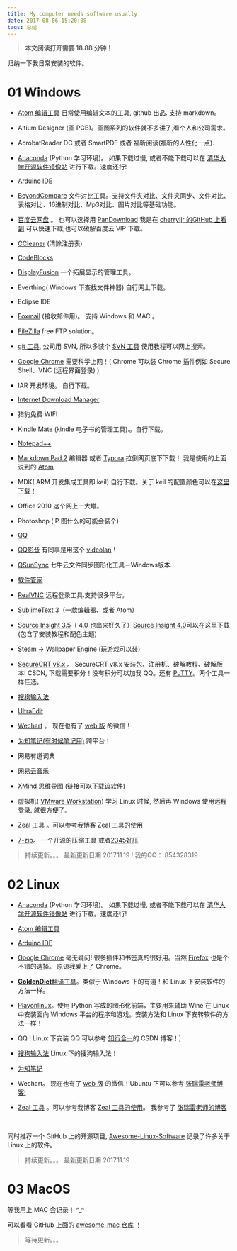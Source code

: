```yaml
---
title: My computer needs software usually
date: 2017-08-06 15:20:08
tags: 总结
---
```


> **本文阅读打开需要 18.88 分钟！**
>
归纳一下我日常安装的软件。
# 01 Windows
* [Atom 编辑工具](https://atom.io/)    日常使用编辑文本的工具, github 出品. 支持 markdown。

* Altium Designer (画 PCB)。画图系列的软件就不多讲了,看个人和公司需求。

* AcrobatReader DC 或者 SmartPDF 或者 福昕阅读(福昕的人性化一点).

* [Anaconda](https://www.anaconda.com) (Python 学习环境)。 如果下载过慢, 或者不能下载可以在 [清华大学开源软件镜像站](https://mirrors.tuna.tsinghua.edu.cn/anaconda/archive/) 进行下载。速度还行!

* [Arduino IDE](https://www.arduino.cc/en/Main/Software)

* [BeyondCompare](http://www.beyondcompare.cc/xiazai.html)  文件对比工具。支持文件夹对比、文件夹同步、文件对比、表格对比、16进制对比、Mp3对比、图片对比等基础功能。

* [百度云网盘](http://rj.baidu.com/search/index/?kw=%25E7%2599%25BE%25E5%25BA%25A6%25E4%25BA%2591) 。 也可以选择用 [PanDownload](https://github.com/AlvinMi/Note/blob/master/12_%E4%B8%80%E4%BA%9B%E5%B7%A5%E5%85%B7/PanDownload/PanDownload.exe) 我是在 [cherryljr 的GitHub 上看到](https://github.com/cherryljr/PanDownload) 可以快速下载,也可以破解百度云 VIP 下载。

* [CCleaner](https://www.piriform.com/download) (清除注册表)

* [CodeBlocks](http://www.codeblocks.org)

* [DisplayFusion](https://www.displayfusion.com/Download/)     一个拓展显示的管理工具。

* Everthing( Windows 下查找文件神器) 自行网上下载。

* Eclipse IDE

* [Foxmail](http://www.foxmail.com) (接收邮件用)。 支持 Windows 和 MAC 。

* [FileZilla](https://filezilla-project.org/download.php)   free FTP solution。

* [git 工具](https://git-scm.com/downloads), 公司用 SVN, 所以多装个 [SVN 工具](https://tortoisesvn.net/downloads.html) 使用教程可以网上搜索。

* [Google Chrome](http://www.google.cn/chrome/browser/desktop/index.html)  需要科学上网！( Chrome 可以装 Chrome 插件例如 Secure Shell、VNC (远程界面登录) )

* IAR 开发环境。 自行下载。

* [Internet Download Manager](http://www.internetdownloadmanager.com/)

* 猎豹免费 WIFI

* Kindle Mate (kindle 电子书的管理工具).。自行下载。

* [Notepad++](https://notepad-plus-plus.org)

* [Markdown Pad 2](http://www.markdownpad.com/download.html) 编辑器 或者 [Typora](https://www.typora.io) 拉倒网页底下下载！ 我是使用的上面说到的 [Atom]()

* MDK( ARM 开发集成工具即 keil) 自行下载。关于 keil 的配置颜色可以在[这里下载](https://github.com/AlvinMi/Note/blob/master/05_开发环境相关/MKD_Keil相关/keil5_MDK配色方案/Keil5%20MDK%20很好的颜色配置.zip)！

* Office 2010  这个网上一大堆。

* Photoshop ( P 图什么的可能会装个)

* [QQ](https://im.qq.com/index.shtml)

* [QQ影音](http://player.qq.com/index.html)  有同事是用这个  [videolan](https://www.videolan.org/)！

* [QSunSync](https://github.com/qiniu/QSunSync)  七牛云文件同步图形化工具－Windows版本.

* [软件管家](http://soft.qq.com)

* [RealVNC](https://www.realvnc.com/en/connect/download/vnc/)   远程登录工具.支持很多平台。

* [SublimeText 3](http://www.sublimetext.com/3)（一款编辑器、或者 Atom）

* [Source Insight 3.5](http://pan.baidu.com/s/1geA5fVX)（ 4.0 也出来好久了）[Source Insight 4.0](http://download.csdn.net/download/qq_31546869/10037553)可以在这里下载(包含了安装教程和配色主题)

* [Steam](http://store.steampowered.com) -> Wallpaper Engine (玩游戏可以装)

* [SecureCRT v8.x ](http://download.csdn.net/download/qq_31546869/9937011) 。 SecureCRT v8.x 安装包、注册机、破解教程、破解版本! CSDN, 下载需要积分！没有积分可以加我 QQ。还有 [PuTTY](https://github.com/larryli/PuTTY/releases)。两个工具一样任选。

* [搜狗输入法](https://pinyin.sogou.com/)

* [UltraEdit](http://pan.baidu.com/s/1mhI214G)

* [Wechart](http://weixin.qq.com) 。 现在也有了 [web 版](https://web.wechat.com) 的微信！

* [为知笔记(有时候笔记用)](http://www.wiz.cn/download.html)  跨平台！

* 网易有道词典

* [网易云音乐](https://music.163.com/#/download)

* [XMind 思维导图](http://www.dayanzai.me/?s=Xmind) (链接可以下载该软件)

* 虚拟机( [VMware Workstation](https://www.vmware.com/cn.html)) 学习 Linux 时候, 然后再 Windows 使用远程登录, 就很方便了。

* [Zeal 工具](https://zealdocs.org/download.html) 。可以参考我博客 [Zeal 工具的使用](https://alvinmi.github.io/2017/11/14/Zeal工具的使用/)

* [7-zip](http://7-zip.org/download.html)。 一个开源的压缩工具 或者[2345好压]()

> 持续更新。。。 最新更新日期 2017.11.19 !   我的QQ： 854328319

# 02 Linux

* [Anaconda](https://www.anaconda.com) (Python 学习环境)。 如果下载过慢, 或者不能下载可以在 [清华大学开源软件镜像站](https://mirrors.tuna.tsinghua.edu.cn/anaconda/archive/) 进行下载。速度还行!

* [Atom 编辑工具](https://atom.io/)

* [Arduino IDE](https://www.arduino.cc/en/Main/Software)

* [Google Chrome](http://www.google.cn/chrome/browser/desktop/index.html) 毫无疑问! 很多插件和书签真的很好用。当然 [Firefox](http://www.firefox.com.cn/) 也是个不错的选择。 原谅我爱上了 Chrome。

* [**GoldenDict**翻译工具](http://www.goldendict.org)。类似于 Windows 下的有道！和 Linux 下安装软件的方法一样。

* [Playonlinux](https://www.playonlinux.com/en/download.html)。使用 Python 写成的图形化前端，主要用来辅助 Wine 在 Linux 中安装面向 Windows 平台的程序和游戏。安装方法和 Linux 下安转软件的方法一样！
* QQ ! Linux 下安装 QQ 可以参考 [知行合一](http://blog.csdn.net/heyijia0327/article/details/51568475)的 CSDN 博客！]

* [搜狗输入法](https://pinyin.sogou.com/linux/?r=pinyin)  Linux 下的搜狗输入法！

* [为知笔记](http://www.wiz.cn/download.html)

* Wechart。 现在也有了 [web 版](https://web.wechat.com) 的微信！Ubuntu 下可以参考 [张瑞雷老师博客!](http://blog.csdn.net/zhangrelay/article/details/52398037#comments)

* [Zeal 工具](https://zealdocs.org/download.html) 。可以参考我博客 [Zeal 工具的使用](https://alvinmi.github.io/2017/11/14/Zeal工具的使用/)。 我参考了 [张瑞雷老师的博客](http://blog.csdn.net/zhangrelay/article/details/78474756)

  ​

同时推荐一个 GitHub 上的开源项目, [Awesome-Linux-Software](https://github.com/LewisVo/Awesome-Linux-Software) 记录了许多关于 Linux 上的软件。

> 持续更新。。。 最新更新日期 2017.11.19

# 03 MacOS

等我用上 MAC 会记录！ ^_^

可以看看 GitHub 上面的 [awesome-mac 仓库](https://github.com/jaywcjlove/awesome-mac) ！


> 等待更新。。。

